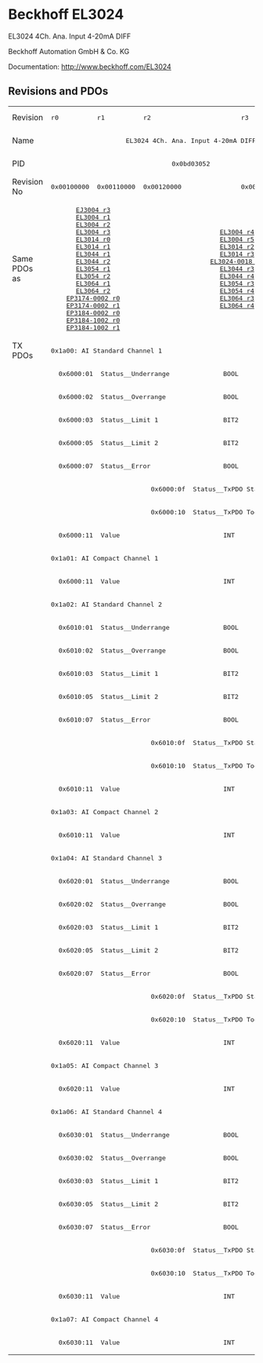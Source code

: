 # Beckhoff EL3024

EL3024 4Ch. Ana. Input 4-20mA DIFF

Beckhoff Automation GmbH & Co. KG

Documentation: <a href="http://www.beckhoff.com/EL3024">http://www.beckhoff.com/EL3024</a>

## Revisions and PDOs
<table>
<tr >
<td class="first">Revision</td>
<td ><pre>r0</pre></td>
<td ><pre>r1</pre></td>
<td ><pre>r2</pre></td>
<td ><pre>r3</pre></td>
</tr>
<tr >
<td class="first">Name</td>
<td  colspan=4 align="center"><pre>EL3024 4Ch. Ana. Input 4-20mA DIFF</pre></td>
</tr>
<tr >
<td class="first">PID</td>
<td  colspan=4 align="center"><pre>0x0bd03052</pre></td>
</tr>
<tr >
<td class="first">Revision No</td>
<td ><pre>0x00100000</pre></td>
<td ><pre>0x00110000</pre></td>
<td ><pre>0x00120000</pre></td>
<td ><pre>0x00130000</pre></td>
</tr>
<tr >
<td class="first">Same PDOs as</td>
<td  colspan=2 align="center"><pre><a href="EJ3004">EJ3004 r3</a><br/><a href="EL3004">EL3004 r1</a><br/><a href="EL3004">EL3004 r2</a><br/><a href="EL3004">EL3004 r3</a><br/><a href="EL3014">EL3014 r0</a><br/><a href="EL3014">EL3014 r1</a><br/><a href="EL3044">EL3044 r1</a><br/><a href="EL3044">EL3044 r2</a><br/><a href="EL3054">EL3054 r1</a><br/><a href="EL3054">EL3054 r2</a><br/><a href="EL3064">EL3064 r1</a><br/><a href="EL3064">EL3064 r2</a><br/><a href="EP3174-0002">EP3174-0002 r0</a><br/><a href="EP3174-0002">EP3174-0002 r1</a><br/><a href="EP3184-0002">EP3184-0002 r0</a><br/><a href="EP3184-1002">EP3184-1002 r0</a><br/><a href="EP3184-1002">EP3184-1002 r1</a></pre></td>
<td  colspan=2 align="center"><pre><a href="EL3004">EL3004 r4</a><br/><a href="EL3004">EL3004 r5</a><br/><a href="EL3014">EL3014 r2</a><br/><a href="EL3014">EL3014 r3</a><br/><a href="EL3024-0018">EL3024-0018 r3</a><br/><a href="EL3044">EL3044 r3</a><br/><a href="EL3044">EL3044 r4</a><br/><a href="EL3054">EL3054 r3</a><br/><a href="EL3054">EL3054 r4</a><br/><a href="EL3064">EL3064 r3</a><br/><a href="EL3064">EL3064 r4</a></pre></td>
</tr>
<tr class="txpdo pdosection">
<td class="first" rowspan=44 valign=top>TX PDOs</td>
<td colspan=4 align="left"><pre>0x1a00: AI Standard Channel 1</pre></td>
<td></td>
</tr>
<tr class="txpdo">
<td class="first" colspan=4 align="left"><pre>  0x6000:01  Status__Underrange              BOOL</pre></td>
</tr>
<tr class="txpdo">
<td class="first" colspan=4 align="left"><pre>  0x6000:02  Status__Overrange               BOOL</pre></td>
</tr>
<tr class="txpdo">
<td class="first" colspan=4 align="left"><pre>  0x6000:03  Status__Limit 1                 BIT2</pre></td>
</tr>
<tr class="txpdo">
<td class="first" colspan=4 align="left"><pre>  0x6000:05  Status__Limit 2                 BIT2</pre></td>
</tr>
<tr class="txpdo">
<td class="first" colspan=4 align="left"><pre>  0x6000:07  Status__Error                   BOOL</pre></td>
</tr>
<tr class="txpdo">
<td class="first" colspan=2 align="left"></td>
<td  colspan=2 align="left"><pre>  0x6000:0f  Status__TxPDO State             BOOL</pre></td>
</tr>
<tr class="txpdo">
<td class="first" colspan=2 align="left"></td>
<td  colspan=2 align="left"><pre>  0x6000:10  Status__TxPDO Toggle            BOOL</pre></td>
</tr>
<tr class="txpdo">
<td class="first" colspan=4 align="left"><pre>  0x6000:11  Value                           INT</pre></td>
</tr>
<tr class="txpdo pdosection">
<td class="first" colspan=4 align="left"><pre>0x1a01: AI Compact Channel 1</pre></td>
</tr>
<tr class="txpdo">
<td class="first" colspan=4 align="left"><pre>  0x6000:11  Value                           INT</pre></td>
</tr>
<tr class="txpdo pdosection">
<td class="first" colspan=4 align="left"><pre>0x1a02: AI Standard Channel 2</pre></td>
</tr>
<tr class="txpdo">
<td class="first" colspan=4 align="left"><pre>  0x6010:01  Status__Underrange              BOOL</pre></td>
</tr>
<tr class="txpdo">
<td class="first" colspan=4 align="left"><pre>  0x6010:02  Status__Overrange               BOOL</pre></td>
</tr>
<tr class="txpdo">
<td class="first" colspan=4 align="left"><pre>  0x6010:03  Status__Limit 1                 BIT2</pre></td>
</tr>
<tr class="txpdo">
<td class="first" colspan=4 align="left"><pre>  0x6010:05  Status__Limit 2                 BIT2</pre></td>
</tr>
<tr class="txpdo">
<td class="first" colspan=4 align="left"><pre>  0x6010:07  Status__Error                   BOOL</pre></td>
</tr>
<tr class="txpdo">
<td class="first" colspan=2 align="left"></td>
<td  colspan=2 align="left"><pre>  0x6010:0f  Status__TxPDO State             BOOL</pre></td>
</tr>
<tr class="txpdo">
<td class="first" colspan=2 align="left"></td>
<td  colspan=2 align="left"><pre>  0x6010:10  Status__TxPDO Toggle            BOOL</pre></td>
</tr>
<tr class="txpdo">
<td class="first" colspan=4 align="left"><pre>  0x6010:11  Value                           INT</pre></td>
</tr>
<tr class="txpdo pdosection">
<td class="first" colspan=4 align="left"><pre>0x1a03: AI Compact Channel 2</pre></td>
</tr>
<tr class="txpdo">
<td class="first" colspan=4 align="left"><pre>  0x6010:11  Value                           INT</pre></td>
</tr>
<tr class="txpdo pdosection">
<td class="first" colspan=4 align="left"><pre>0x1a04: AI Standard Channel 3</pre></td>
</tr>
<tr class="txpdo">
<td class="first" colspan=4 align="left"><pre>  0x6020:01  Status__Underrange              BOOL</pre></td>
</tr>
<tr class="txpdo">
<td class="first" colspan=4 align="left"><pre>  0x6020:02  Status__Overrange               BOOL</pre></td>
</tr>
<tr class="txpdo">
<td class="first" colspan=4 align="left"><pre>  0x6020:03  Status__Limit 1                 BIT2</pre></td>
</tr>
<tr class="txpdo">
<td class="first" colspan=4 align="left"><pre>  0x6020:05  Status__Limit 2                 BIT2</pre></td>
</tr>
<tr class="txpdo">
<td class="first" colspan=4 align="left"><pre>  0x6020:07  Status__Error                   BOOL</pre></td>
</tr>
<tr class="txpdo">
<td class="first" colspan=2 align="left"></td>
<td  colspan=2 align="left"><pre>  0x6020:0f  Status__TxPDO State             BOOL</pre></td>
</tr>
<tr class="txpdo">
<td class="first" colspan=2 align="left"></td>
<td  colspan=2 align="left"><pre>  0x6020:10  Status__TxPDO Toggle            BOOL</pre></td>
</tr>
<tr class="txpdo">
<td class="first" colspan=4 align="left"><pre>  0x6020:11  Value                           INT</pre></td>
</tr>
<tr class="txpdo pdosection">
<td class="first" colspan=4 align="left"><pre>0x1a05: AI Compact Channel 3</pre></td>
</tr>
<tr class="txpdo">
<td class="first" colspan=4 align="left"><pre>  0x6020:11  Value                           INT</pre></td>
</tr>
<tr class="txpdo pdosection">
<td class="first" colspan=4 align="left"><pre>0x1a06: AI Standard Channel 4</pre></td>
</tr>
<tr class="txpdo">
<td class="first" colspan=4 align="left"><pre>  0x6030:01  Status__Underrange              BOOL</pre></td>
</tr>
<tr class="txpdo">
<td class="first" colspan=4 align="left"><pre>  0x6030:02  Status__Overrange               BOOL</pre></td>
</tr>
<tr class="txpdo">
<td class="first" colspan=4 align="left"><pre>  0x6030:03  Status__Limit 1                 BIT2</pre></td>
</tr>
<tr class="txpdo">
<td class="first" colspan=4 align="left"><pre>  0x6030:05  Status__Limit 2                 BIT2</pre></td>
</tr>
<tr class="txpdo">
<td class="first" colspan=4 align="left"><pre>  0x6030:07  Status__Error                   BOOL</pre></td>
</tr>
<tr class="txpdo">
<td class="first" colspan=2 align="left"></td>
<td  colspan=2 align="left"><pre>  0x6030:0f  Status__TxPDO State             BOOL</pre></td>
</tr>
<tr class="txpdo">
<td class="first" colspan=2 align="left"></td>
<td  colspan=2 align="left"><pre>  0x6030:10  Status__TxPDO Toggle            BOOL</pre></td>
</tr>
<tr class="txpdo">
<td class="first" colspan=4 align="left"><pre>  0x6030:11  Value                           INT</pre></td>
</tr>
<tr class="txpdo pdosection">
<td class="first" colspan=4 align="left"><pre>0x1a07: AI Compact Channel 4</pre></td>
</tr>
<tr class="txpdo">
<td class="first" colspan=4 align="left"><pre>  0x6030:11  Value                           INT</pre></td>
</tr>
</table>
